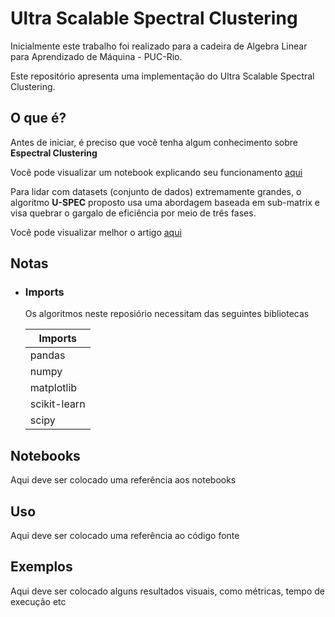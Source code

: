 # Ultra Scalable Spectral Clustering

Inicialmente este trabalho foi realizado para a cadeira de Algebra Linear para Aprendizado de Máquina - PUC-Rio.

Este repositório apresenta uma implementação do Ultra Scalable Spectral Clustering.

## O que é?

Antes de iniciar, é preciso que você tenha algum conhecimento sobre **Espectral Clustering**

Você pode visualizar um notebook explicando seu funcionamento [aqui](Notebooks/Original_Spectral_Clustering.ipynb)

Para lidar com datasets (conjunto de dados) extremamente grandes, o algoritmo **U-SPEC** proposto usa uma abordagem baseada em sub-matrix e visa quebrar o gargalo de eficiência por meio de três fases. 

Você pode visualizar melhor o artigo [aqui](Publications/TKDE.2019.2903410.pdf)

## Notas

* ### Imports

    Os algoritmos neste reposiório necessitam das seguintes bibliotecas

    | Imports       |
    |-|
    | pandas        |
    | numpy        |
    | matplotlib   |
    | scikit-learn |
    | scipy        |

## Notebooks

Aqui deve ser colocado uma referência aos notebooks

## Uso

Aqui deve ser colocado uma referência ao código fonte

## Exemplos

Aqui deve ser colocado alguns resultados visuais, como métricas, tempo de execução etc


